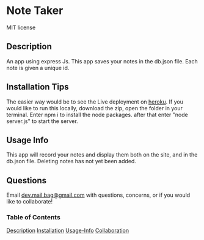 # Note Taker

MIT license

## Description

An app using express Js. This app saves your notes in the db.json file. Each note is given a unique id.

## Installation Tips

The easier way would be to see the Live deployment on [heroku](https://blooming-beyond-85021.herokuapp.com/). If you would like to run this locally, download the zip, open the folder in your terminal. Enter npm i to install the node packages. after that enter "node server.js" to start the server.

## Usage Info

This app will record your notes and display them both on the site, and in the db.json file. Deleting notes has not yet been added.

## Questions

Email dev.mail.bag@gmail.com with questions, concerns, or if you would like to collaborate!

### Table of Contents

[Description](#description)
[Installation](#Installation-Tips)
[Usage-Info](#Usage-Info)
[Collaboration](#Questions)
